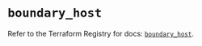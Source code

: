 # `boundary_host`

Refer to the Terraform Registry for docs: [`boundary_host`](https://registry.terraform.io/providers/hashicorp/boundary/1.1.12/docs/resources/host).
